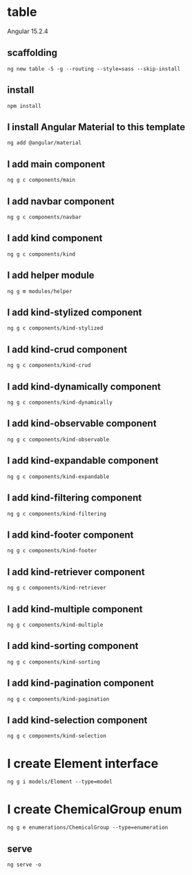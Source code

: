 # table

Angular 15.2.4

## scaffolding

```shell
ng new table -S -g --routing --style=sass --skip-install
```

## install

```shell
npm install
```

## I install Angular Material to this template

```shell
ng add @angular/material
```

## I add main component

```shell
ng g c components/main
```

## I add navbar component

```shell
ng g c components/navbar
```

## I add kind component

```shell
ng g c components/kind
```

## I add helper module

```shell
ng g m modules/helper
```

## I add kind-stylized component

```shell
ng g c components/kind-stylized
```

## I add kind-crud component

```shell
ng g c components/kind-crud
```

## I add kind-dynamically component

```shell
ng g c components/kind-dynamically
```

## I add kind-observable component

```shell
ng g c components/kind-observable
```

## I add kind-expandable component

```shell
ng g c components/kind-expandable
```

## I add kind-filtering component

```shell
ng g c components/kind-filtering
```

## I add kind-footer component

```shell
ng g c components/kind-footer
```

## I add kind-retriever component

```shell
ng g c components/kind-retriever
```

## I add kind-multiple component

```shell
ng g c components/kind-multiple
```

## I add kind-sorting component

```shell
ng g c components/kind-sorting
```

## I add kind-pagination component

```shell
ng g c components/kind-pagination
```

## I add kind-selection component

```shell
ng g c components/kind-selection
```

# I create Element interface

```shell
ng g i models/Element --type=model
```

# I create ChemicalGroup enum

```shell
ng g e enumerations/ChemicalGroup --type=enumeration
```

## serve

```shell
ng serve -o
```
